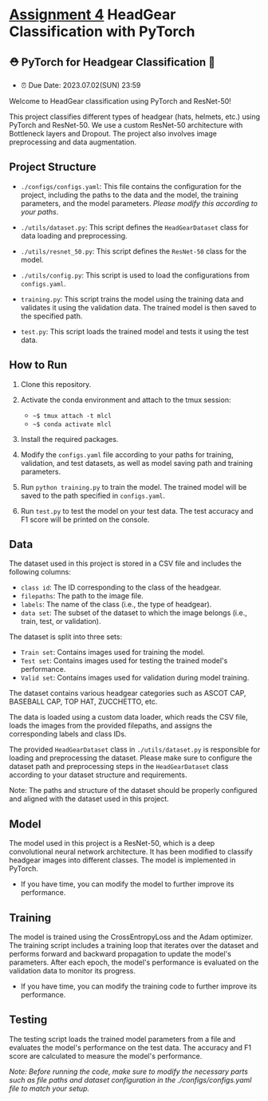 # [Assignment 4](./Assginment_classification/) HeadGear Classification with PyTorch

## ⛑️ PyTorch for Headgear Classification 🤖

- ⏰ Due Date: 2023.07.02(SUN) 23:59

Welcome to HeadGear classification using PyTorch and ResNet-50!

This project classifies different types of headgear (hats, helmets, etc.) using PyTorch and ResNet-50. We use a custom ResNet-50 architecture with Bottleneck layers and Dropout. The project also involves image preprocessing and data augmentation.

## Project Structure

- `./configs/configs.yaml`: This file contains the configuration for the project, including the paths to the data and the model, the training parameters, and the model parameters. *Please modify this according to your paths*.

- `./utils/dataset.py`: This script defines the `HeadGearDataset` class for data loading and preprocessing.

- `./utils/resnet_50.py`: This script defines the `ResNet-50` class for the model.

- `./utils/config.py`: This script is used to load the configurations from `configs.yaml`.

- `training.py`: This script trains the model using the training data and validates it using the validation data. The trained model is then saved to the specified path.

- `test.py`: This script loads the trained model and tests it using the test data.

## How to Run

1. Clone this repository.

2. Activate the conda environment and attach to the tmux session:

    - `~$ tmux attach -t mlcl`
    - `~$ conda activate mlcl`

3. Install the required packages.

4. Modify the `configs.yaml` file according to your paths for training, validation, and test datasets, as well as model saving path and training parameters.

5. Run `python training.py` to train the model. The trained model will be saved to the path specified in `configs.yaml`.

6. Run `test.py` to test the model on your test data. The test accuracy and F1 score will be printed on the console.

## Data

The dataset used in this project is stored in a CSV file and includes the following columns:

- `class id`: The ID corresponding to the class of the headgear.
- `filepaths`: The path to the image file.
- `labels`: The name of the class (i.e., the type of headgear).
- `data set`: The subset of the dataset to which the image belongs (i.e., train, test, or validation).

The dataset is split into three sets:
- `Train set`: Contains images used for training the model.
- `Test set`: Contains images used for testing the trained model's performance.
- `Valid set`: Contains images used for validation during model training.

The dataset contains various headgear categories such as ASCOT CAP, BASEBALL CAP, TOP HAT, ZUCCHETTO, etc.

The data is loaded using a custom data loader, which reads the CSV file, loads the images from the provided filepaths, and assigns the corresponding labels and class IDs.

The provided `HeadGearDataset` class in `./utils/dataset.py` is responsible for loading and preprocessing the dataset. Please make sure to configure the dataset path and preprocessing steps in the `HeadGearDataset` class according to your dataset structure and requirements.

Note: The paths and structure of the dataset should be properly configured and aligned with the dataset used in this project.


## Model

The model used in this project is a ResNet-50, which is a deep convolutional neural network architecture. It has been modified to classify headgear images into different classes. The model is implemented in PyTorch.

- If you have time, you can modify the model to further improve its performance.


## Training

The model is trained using the CrossEntropyLoss and the Adam optimizer. The training script includes a training loop that iterates over the dataset and performs forward and backward propagation to update the model's parameters. After each epoch, the model's performance is evaluated on the validation data to monitor its progress.

- If you have time, you can modify the training code to further improve its performance.


## Testing

The testing script loads the trained model parameters from a file and evaluates the model's performance on the test data. The accuracy and F1 score are calculated to measure the model's performance.

*Note: Before running the code, make sure to modify the necessary parts such as file paths and dataset configuration in the ./configs/configs.yaml file to match your setup.*